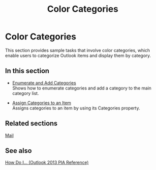 ﻿---
title: Color Categories
TOCTitle: Color Categories
ms:assetid: 0b4674dd-e38b-4aee-8387-1470611215df
ms:mtpsurl: https://msdn.microsoft.com/en-us/library/Ff424465(v=office.15)
ms:contentKeyID: 55119819
ms.date: 07/24/2014
mtps_version: v=office.15
---

# Color Categories

This section provides sample tasks that involve color categories, which enable users to categorize Outlook items and display them by category.

## In this section

  - [Enumerate and Add Categories](how-to-enumerate-and-add-categories.md)  
    Shows how to enumerate categories and add a category to the main category list.

  - [Assign Categories to an Item](how-to-assign-categories-to-an-item.md)  
    Assigns categories to an item by using its Categories property.

## Related sections

[Mail](mail.md)

## See also



[How Do I... (Outlook 2013 PIA Reference)](how-do-i-outlook-2013-pia-reference.md)

